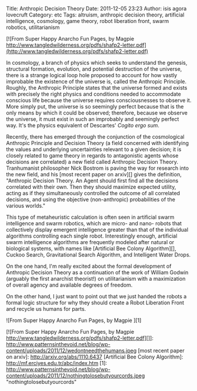 Title: Anthropic Decision Theory
Date: 2011-12-05 23:23
Author: isis agora lovecruft
Category: etc
Tags: altruism, anthropic decision theory, artificial intelligence, cosmology, game theory, robot liberation front, swarm robotics, utilitarianism

[![From Super Happy Anarcho Fun Pages, by Magpie
http://www.tangledwilderness.org/pdfs/shafp2-letter.pdf](http://www.tangledwilderness.org/pdfs/shafp2-letter.pdf)

In cosmology, a branch of physics which seeks to understand the genesis,
structural formation, evolution, and potential destruction of the universe,
there is a strange logical loop hole proposed to account for how vastly
improbable the existence of the universe is, called the Anthropic
Principle. Roughly, the Anthropic Principle states that the universe formed
and exists with precisely the right physics and conditions needed to
accommodate conscious life because the universe requires consciousnesses to
observe it. More simply put, the universe is so seemingly perfect because that
is the only means by which it could be observed; therefore, because we observe
the universe, it must exist in such an improbably and seemingly perfect
way. It's the physics equivalent of Descartes' *Cogito ergo sum*.

Recently, there has emerged through the conjunction of the cosmological
Anthropic Principle and Decision Theory (a field concerned with identifying
the values and underlying uncertainties relevant to a given decision; it is
closely related to game theory in regards to antagonistic agents whose
decisions are correlated) a new field called Anthropic Decision
Theory. Tranhumanist philosopher Nick Bostrom is paving the way for research
into the new field, and his [most recent paper on arxiv][] gives the
definition, "Anthropic Decision Theory. An Agent should first find all the
decisions correlated with their own.  Then they should maximize expected
utility, acting as if they simultaneously controlled the outcome of all
correlated decisions, and using the objective (non-anthropic) probabilities of
the various worlds."

This type of metaheuristic calculation is often seen in artificial swarm
intelligence and swarm robotics, which are micro- and nano- robots that
collectively display emergent intelligence greater than that of the individual
algorithms controlling each single robot. Interestingly enough, artificial
swarm intelligence algorithms are frequently modeled after natural or
biological systems, with names like [Artificial Bee Colony Algorithm][],
Cuckoo Search, Gravitational Search Algorithm, and Intelligent Water Drops.

On the one hand, I'm really excited about the formal development of Anthropic
Decision Theory as a continuation of the work of William Godwin (arguably the
first anarchist theorist!) on utilitarianism with a maximization of overall
agency and available degrees of freedom.

On the other hand, I just want to point out that we just handed the robots a
formal logic structure for why they should create a Robot Liberation Front and
recycle us humans for parts.

![From Super Happy Anarcho Fun Pages, by Magpie
][1]

  [From Super Happy Anarcho Fun Pages, by Magpie
  http://www.tangledwilderness.org/pdfs/shafp2-letter.pdf]: http://www.patternsinthevoid.net/blog/wp-content/uploads/2011/12/wedontneedthehumans.jpeg
    "wedontneedthehumans"
  [![From Super Happy Anarcho Fun Pages, by Magpie
  http://www.tangledwilderness.org/pdfs/shafp2-letter.pdf][]]: http://www.patternsinthevoid.net/blog/wp-content/uploads/2011/12/wedontneedthehumans.jpeg
  [most recent paper on arxiv]: http://arxiv.org/abs/1110.6437
  [Artificial Bee Colony Algorithm]: http://mf.erciyes.edu.tr/abc/index.htm
  [1]: http://www.patternsinthevoid.net/blog/wp-content/uploads/2011/12/nothingtolosebutyourcords.jpeg
    "nothingtolosebutyourcords"
